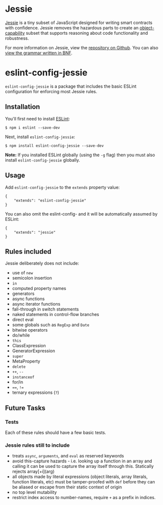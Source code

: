 # Jessie

[Jessie](https://github.com/Agoric/Jessie/) is a tiny subset of JavaScript designed for writing smart contracts with confidence. Jessie removes the hazardous parts to create an [object-capability](https://agoric.com/faqs/#ocaps) subset that supports reasoning about code functionality and robustness.

For more information on Jessie, view the [repository on Github](https://github.com/Agoric/Jessie). You can also [view the grammar written in BNF](https://github.com/Agoric/Jessie/blob/master/src/tinyses.js). 

# eslint-config-jessie

`eslint-config-jessie` is a package that includes the basic ESLint configuration for enforcing most Jessie rules. 

## Installation

You'll first need to install [ESLint](http://eslint.org):

```
$ npm i eslint --save-dev
```

Next, install `eslint-config-jessie`:

```
$ npm install eslint-config-jessie --save-dev
```

**Note:** If you installed ESLint globally (using the `-g` flag) then you must also install `eslint-config-jessie` globally.

## Usage

Add `eslint-config-jessie` to the `extends` property value:

```
{
    "extends": "eslint-config-jessie"
}
```

You can also omit the eslint-config- and it will be automatically assumed by ESLint:

```
{
    "extends": "jessie"
}
```

## Rules included

Jessie deliberately does not include:
* use of `new`
* semicolon insertion
* `in`
* computed property names
* generators
* async functions
* async iterator functions
* fall-through in switch statements
* naked statements in control-flow branches
* direct eval
* some globals such as `RegExp` and `Date`
* bitwise operators
* do/while
* `this`
* ClassExpression
* GeneratorExpression
* `super`
* MetaProperty
* `delete`
* `++`, `--`
* `instanceof`
* for/in
* `==`, `!=`
* ternary expressions (`?`)

## Future Tasks

### Tests

Each of these rules should have a few basic tests. 

### Jessie rules still to include

* treats `async`, `arguments`, and `eval` as reserved keywords
* avoid this-capture hazards - i.e. looking up a function in an array and calling it can be used to capture the array itself through this. Statically rejects array\[+i](arg)
* all objects made by literal expressions (object literals, array literals, function literals, etc) must be tamper-proofed with `def` before they can be aliased or escape from their static context of origin
* no top level mutability
* restrict index access to number-names, require `+` as a prefix in indices.

